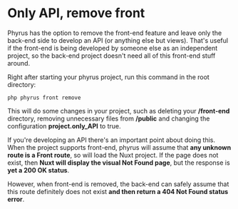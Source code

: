 # Only API, remove front

Phyrus has the option to remove the front-end feature and leave only the back-end side to develop an API (or anything else but views). That's useful if the front-end is being developed by someone else as an independent project, so the back-end project doesn't need all of this front-end stuff around.

Right after starting your phyrus project, run this command in the root directory:

```
php phyrus front remove
```

This will do some changes in your project, such as deleting your **/front-end** directory, removing unnecessary files from **/public** and changing the configuration **project.only\_API** to true.

If you're developing an API there's an important point about doing this. When the project supports front-end, phyrus will assume that **any unknown route is a Front route**, so will load the Nuxt project. If the page does not exist, then **Nuxt will display the visual Not Found page**, but the response is **yet a 200 OK status**.

However, when front-end is removed, the back-end can safely assume that this route definitely does not exist **and then return a 404 Not Found status error**.

